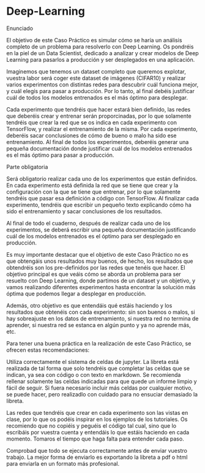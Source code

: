# Deep-Learning

Enunciado

El objetivo de este Caso Práctico es simular cómo se haría un análisis completo de un problema para resolverlo con Deep Learning. Os pondréis en la piel de un Data Scientist, dedicado a analizar y crear modelos de Deep Learning para pasarlos a producción y ser desplegados en una aplicación.

Imaginemos que tenemos un dataset completo que queremos explotar, vuestra labor será coger este dataset de imágenes (CIFAR10) y realizar varios experimentos con distintas redes para descubrir cuál funciona mejor, y cuál elegís para pasar a producción. Por lo tanto, al final debéis justificar cuál de todos los modelos entrenados es el más óptimo para desplegar.

Cada experimento que tendréis que hacer estará bien definido, las redes que deberéis crear y entrenar serán proporcinadas, por lo que solamente tendréis que crear la red que se os indica en cada experimento con TensorFlow, y realizar el entrenamiento de la misma. Por cada experimento, deberéis sacar conclusiones de cómo de bueno o malo ha sido ese entrenamiento. Al final de todos los experimentos, deberéis generar una pequeña documentación donde justificar cuál de los modelos entrenados es el más óptimo para pasar a producción.

Parte obligatoria

Será obligatorio realizar cada uno de los experimentos que están definidos. En cada experimento está definida la red que se tiene que crear y la configuración con la que se tiene que entrenar, por lo que solamente tendréis que pasar esa definición a código con TensorFlow. Al finalizar cada experimento, tendréis que escribir un pequeño texto explicando cómo ha sido el entrenamiento y sacar conclusiones de los resultados.

Al final de todo el cuaderno, después de realizar cada uno de los experimentos, se deberá escribir una pequeña documentación justificando cuál de los modelos entrenados es el óptimo para ser desplegado en producción.

Es muy importante destacar que el objetivo de este Caso Práctico no es que obtengáis unos resultados muy buenos, de hecho, los resultados que obtendréis son los pre-definidos por las redes que tenéis que hacer. El objetivo principal es que veáis cómo se aborda un problema para ser resuelto con Deep Learning, donde partimos de un dataset y un objetivo, y vamos realizando diferentes experimentos hasta encontrar la solución más óptima que podemos llegar a desplegar en producción.

Además, otro objetivo es que entendáis qué estáis haciendo y los resultados que obtenéis con cada experimento: sin son buenos o malos, si hay sobreajuste en los datos de entrenamiento, si nuestra red no termina de aprender, si nuestra red se estanca en algún punto y ya no aprende más, etc.

Para tener una buena práctica en la realización de este Caso Práctico, se ofrecen estas recomendaciones:

Utiliza correctamente el sistema de celdas de jupyter. La libreta está realizada de tal forma que solo tendréis que completar las celdas que se indican, ya sea con código o con texto en markdown. Se recomienda rellenar solamente las celdas indicadas para que quede un informe limpio y fácil de seguir. Si fuera necesario incluir más celdas por cualquier motivo, se puede hacer, pero realizadlo con cuidado para no ensuciar demasiado la libreta.

Las redes que tendréis que crear en cada experimento son las vistas en clase, por lo que os podéis inspirar en los ejemplos de los tutoriales. Os recomiendo que no copiéis y peguéis el código tal cual, sino que lo escribáis por vuestra cuenta y entendáis lo que estáis haciendo en cada momento. Tomaros el tiempo que haga falta para entender cada paso.

Comprobad que todo se ejecuta correctamente antes de enviar vuestro trabajo. La mejor forma de enviarlo es exportando la libreta a pdf o html para enviarla en un formato más profesional.
